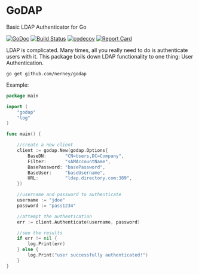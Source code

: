 # GoDAP

Basic LDAP Authenticator for Go

[![GoDoc](https://img.shields.io/badge/godoc-reference-5272B4.svg?style=flat-square)](https://godoc.org/github.com/nerney/godap)
[![Build Status](https://travis-ci.org/nerney/godap.svg?branch=master)](https://travis-ci.org/nerney/godap)
[![codecov](https://codecov.io/gh/nerney/godap/branch/master/graph/badge.svg)](https://codecov.io/gh/nerney/godap)
[![Report Card](https://goreportcard.com/badge/github.com/nerney/godap)](https://goreportcard.com/report/github.com/nerney/godap)

LDAP is complicated. Many times, all you really need to do is authenticate users with it.
This package boils down LDAP functionality to one thing: User Authentication.

`go get github.com/nerney/godap`

Example:

```go
package main

import (
	"godap"
	"log"
)

func main() {

	//create a new client
	client := godap.New(godap.Options{
		BaseDN:       "CN=Users,DC=Company",
		Filter:       "sAMAccountName",
		BasePassword: "basePassword",
		BaseUser:     "baseUsername",
		URL:          "ldap.directory.com:389",
	})

	//username and password to authenticate
	username := "jdoe"
	password := "pass1234"

	//attempt the authentication
	err := client.Authenticate(username, password)

	//see the results
	if err != nil {
		log.Print(err)
	} else {
		log.Print("user successfully authenticated!")
	}
}
```
